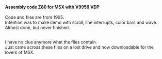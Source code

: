 <b>Assembly code Z80 for MSX with V9958 VDP</b><br>
<br>
Code and files are from 1995.<br>
Intention was to make demo with scroll, line interrupts, color bars and wave. <br>
Almost done, but never finished.<br>

<br>
I have no clue anymore what the files contain. <br>
Just came across these files on a lost drive and now downloadable for the lovers of MSX.<br>

